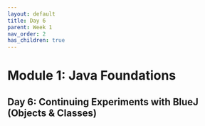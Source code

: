 ```yaml
---
layout: default
title: Day 6
parent: Week 1
nav_order: 2
has_children: true
---
```


# Module 1: Java Foundations
## Day 6: Continuing Experiments with BlueJ (Objects & Classes)